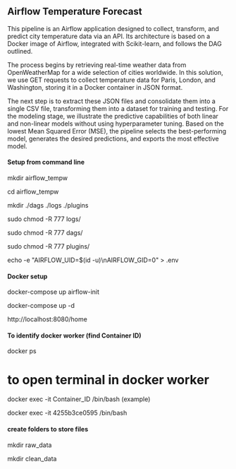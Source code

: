 ## Airflow Temperature Forecast
This pipeline is an Airflow application designed to collect, transform, and predict city temperature data via an API. Its architecture is based on a Docker image of Airflow, integrated with Scikit-learn, and follows the DAG outlined.

The process begins by retrieving real-time weather data from OpenWeatherMap for a wide selection of cities worldwide. In this solution, we use GET requests to collect temperature data for Paris, London, and Washington, storing it in a Docker container in JSON format.

The next step is to extract these JSON files and consolidate them into a single CSV file, transforming them into a dataset for training and testing. For the modeling stage, we illustrate the predictive capabilities of both linear and non-linear models without using hyperparameter tuning. Based on the lowest Mean Squared Error (MSE), the pipeline selects the best-performing model, generates the desired predictions, and exports the most effective model.

#### Setup from command line
mkdir airflow_tempw

cd airflow_tempw

mkdir ./dags ./logs ./plugins

sudo chmod -R 777 logs/

sudo chmod -R 777 dags/

sudo chmod -R 777 plugins/

echo -e "AIRFLOW_UID=$(id -u)\nAIRFLOW_GID=0" > .env

#### Docker setup
docker-compose up airflow-init

docker-compose up -d

http://localhost:8080/home

#### To identify docker worker (find Container ID)
docker ps

# to open terminal in docker worker
docker exec -it Container_ID /bin/bash (example)

docker exec -it 4255b3ce0595 /bin/bash

#### create folders to store files
mkdir raw_data

mkdir clean_data
